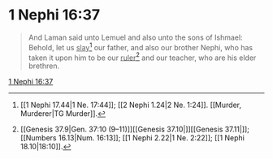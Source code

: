 # 1 Nephi 16:37

> And Laman said unto Lemuel and also unto the sons of Ishmael: Behold, let us <u>slay</u>[^a] our father, and also our brother Nephi, who has taken it upon him to be our <u>ruler</u>[^b] and our teacher, who are his elder brethren.

[1 Nephi 16:37](https://www.churchofjesuschrist.org/study/scriptures/bofm/1-ne/16?lang=eng&id=p37#p37)


[^a]: [[1 Nephi 17.44|1 Ne. 17:44]]; [[2 Nephi 1.24|2 Ne. 1:24]]. [[Murder, Murderer|TG Murder]].  
[^b]: [[Genesis 37.9|Gen. 37:10 (9–11)]][[Genesis 37.10|]][[Genesis 37.11|]]; [[Numbers 16.13|Num. 16:13]]; [[1 Nephi 2.22|1 Ne. 2:22]]; [[1 Nephi 18.10|18:10]].  

